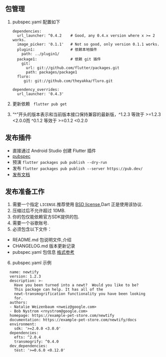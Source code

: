 ## 包管理
1. pubspec.yaml 配置如下
    ```
    dependencies:
      url_launcher: ^0.4.2    # Good, any 0.4.x version where x >= 2 works.
      image_picker: '0.1.1'   # Not so good, only version 0.1.1 works.
      plugin1:                # 依赖本地插件
        path: ../plugin1/
      package1:               # 依赖 git 插件
        git:
          url: git://github.com/flutter/packages.git
          path: packages/package1   
      fluro:
         git: git://github.com/theyakka/fluro.git             

    dependency_overrides:
      url_launcher: '0.4.3'
    ```
2. 更新依赖 ` flutter pub get`    

3. “^”开头的版本表示和当前版本接口保持兼容的最新版，^1.2.3 等效于 >=1.2.3 <2.0.0而 ^0.1.2 等效于 >=0.1.2 <0.2.0


## 发布插件
- 直接通过 Android Studio 创建 Flutter 插件
- [pubspec](https://pub.dev/)
- 预演 `flutter packages pub publish --dry-run`
- 发布 `flutter packages pub publish --server https://pub.dev/`
- [发布文档](https://dart.dev/tools/pub/publishing)

## 发布准备工作
1. 需要一个指定 `LICENSE`.推荐使用 [BSD license](http://opensource.org/licenses/BSD-2-Clause),Dart 正是使用该协议.
2. 压缩过后不允许超过 10MB.
3. 你的包仅能依赖官方SDK提供的包.
4. 需要一个谷歌账号.
5. 必须包含以下文件：
  - README.md 包说明文件,介绍
  - CHANGELOG.md 版本更新记录
  - pubspec.yaml 包信息 [格式参考](https://dart.dev/tools/pub/pubspec)
6. pubspec.yaml 示例
  ```
    name: newtify
    version: 1.2.3
    description: >-
      Have you been turned into a newt?  Would you like to be?
      This package can help. It has all of the
      newt-transmogrification functionality you have been looking
      for.
    authors:
    - Natalie Weizenbaum <nweiz@google.com>
    - Bob Nystrom <rnystrom@google.com>
    homepage: https://example-pet-store.com/newtify
    documentation: https://example-pet-store.com/newtify/docs
    environment:
      sdk: '>=2.0.0 <3.0.0'
    dependencies:
      efts: ^2.0.4
      transmogrify: ^0.4.0
    dev_dependencies:
      test: '>=0.6.0 <0.12.0'
  ```
